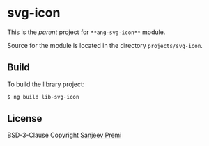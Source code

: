 # svg-icon

This is the _parent_ project for `**ang-svg-icon**` module.

Source for the module is located in the directory `projects/svg-icon`.

## Build
To build the library project:
```bash
$ ng build lib-svg-icon
```

## License
BSD-3-Clause Copyright [Sanjeev Premi](https://github.com/spremi)
